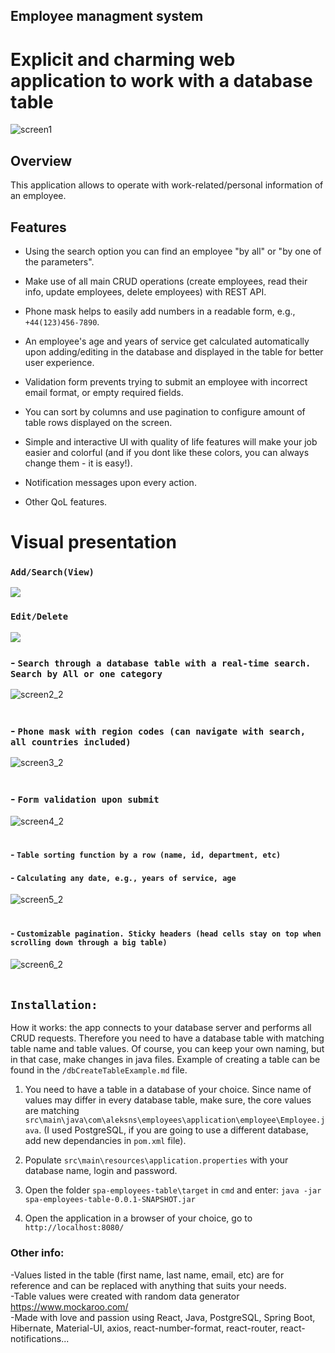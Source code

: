 ## Employee managment system

# Explicit and charming web application to work with a database table

![screen1](https://user-images.githubusercontent.com/75623459/114057692-737f2f80-989b-11eb-833b-7978fcba750a.jpg)

## Overview

This application allows to operate with work-related/personal information of an employee.

## Features

- Using the search option you can find an employee "by all" or "by one of the parameters". 

- Make use of all main CRUD operations (create employees, read their info, update employees, delete employees) with REST API. 

- Phone mask helps to easily add numbers in a readable form, e.g., `+44(123)456-7890`. 

- An employee's age and years of service get calculated automatically upon adding/editing in the database and displayed in the table for better user experience. 

- Validation form prevents trying to submit an employee with incorrect email format, or empty required fields. 

- You can sort by columns and use pagination to configure amount of table rows displayed on the screen. 

- Simple and interactive UI with quality of life features will make your job easier and colorful (and if you dont like these colors, you can always change them - it is easy!).
 
- Notification messages upon every action.
 
- Other QoL features.

# Visual presentation

### `Add/Search(View)`

![](https://media.giphy.com/media/1XGplPaDnbFfR7xx9L/giphy.gif)


### `Edit/Delete`

![](https://media.giphy.com/media/Shd62SA3WycuouxPZG/giphy.gif)

### - `Search through a database table with a real-time search. Search by All or one category`
![screen2_2](https://user-images.githubusercontent.com/75623459/114061568-416fcc80-989f-11eb-8c5f-4c05d0032c2b.jpg)
<br />
<br />

### - `Phone mask with region codes (can navigate with search, all countries included)`
![screen3_2](https://user-images.githubusercontent.com/75623459/115225439-bf8d6800-a116-11eb-8871-c82246455de0.jpg)
<br />
<br />

### - `Form validation upon submit`
![screen4_2](https://user-images.githubusercontent.com/75623459/114062692-77fa1700-98a0-11eb-89f7-966481d96394.jpg)
<br />
<br />

#### - `Table sorting function by a row (name, id, department, etc)`
#### - `Calculating any date, e.g., years of service, age`
![screen5_2](https://user-images.githubusercontent.com/75623459/115226158-94574880-a117-11eb-814b-09914af267f2.jpg)
<br />
<br />

#### - `Customizable pagination. Sticky headers (head cells stay on top when scrolling down through a big table)`
![screen6_2](https://user-images.githubusercontent.com/75623459/114064436-5306a380-98a2-11eb-9164-2201031f7911.jpg)
<br />
<br />


## `Installation:`
 How it works: the app connects to your database server and performs all CRUD requests. Therefore you need to have a database table with matching table name and table values. Of course, you can keep your own naming, but in that case, make changes in java files. Example of creating a table can be found in the `/dbCreateTableExample.md` file.

1. You need to have a table in a database of your choice. Since name of values may differ in every database table, make sure, the core values are matching
`src\main\java\com\aleksns\employees\application\employee\Employee.java`. (I used PostgreSQL, if you are going to use a different database, add new dependancies in `pom.xml` file).

2. Populate `src\main\resources\application.properties` with your database name, login and password.

3. Open the folder `spa-employees-table\target` in `cmd` and enter: `java -jar spa-employees-table-0.0.1-SNAPSHOT.jar`

4. Open the application in a browser of your choice, go to `http://localhost:8080/`


### Other info:
-Values listed in the table (first name, last name, email, etc) are for reference and can be replaced with anything that suits your needs.\
-Table values were created with random data generator https://www.mockaroo.com/ \
-Made with love and passion using React, Java, PostgreSQL, Spring Boot, Hibernate, Material-UI, axios, react-number-format, react-router, react-notifications...

